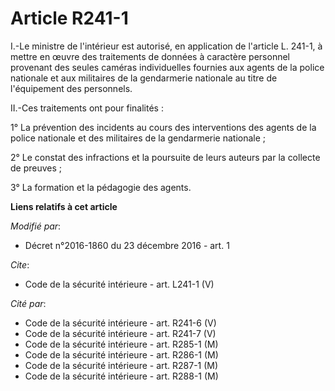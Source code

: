 # Article R241-1

I.-Le ministre de l'intérieur est autorisé, en application de l'article L. 241-1, à mettre en œuvre des traitements de
données à caractère personnel provenant des seules caméras individuelles fournies aux agents de la police nationale et aux
militaires de la gendarmerie nationale au titre de l'équipement des personnels. 

II.-Ces traitements ont pour finalités : 

1° La prévention des incidents au cours des interventions des agents de la police nationale et des militaires de la
gendarmerie nationale ; 

2° Le constat des infractions et la poursuite de leurs auteurs par la collecte de preuves ; 

3° La formation et la pédagogie des agents.

**Liens relatifs à cet article**

_Modifié par_:

  - Décret n°2016-1860 du 23 décembre 2016 - art. 1

_Cite_:

  - Code de la sécurité intérieure - art. L241-1 (V)

_Cité par_:

  - Code de la sécurité intérieure - art. R241-6 (V)
  - Code de la sécurité intérieure - art. R241-7 (V)
  - Code de la sécurité intérieure - art. R285-1 (M)
  - Code de la sécurité intérieure - art. R286-1 (M)
  - Code de la sécurité intérieure - art. R287-1 (M)
  - Code de la sécurité intérieure - art. R288-1 (M)
